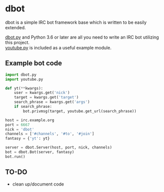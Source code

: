 # dbot

dbot is a simple IRC bot framework base which is written to be easily extended.

[dbot.py](./dbot.py) and Python 3.6 or later are all you need to write an IRC bot utilizing this project.  
[youtube.py](./youtube.py) is included as a useful example module.

## Example bot code
```python
import dbot.py
import youtube.py

def yt(**kwargs):
    user = kwargs.get('nick')
    target = kwargs.get('target')
    search_phrase = kwargs.get('args') 
    if search_phrase:
        bot.privmsg(target, youtube.get_url(search_phrase))

host = irc.example.org
port = 6667
nick = 'dbot'
channels = ['#channels', '#to', '#join']
fantasy = {'yt': yt}

server = dbot.Server(host, port, nick, channels)
bot = dbot.Bot(server, fantasy)
bot.run()
```

## TO-DO
- clean up/document code
